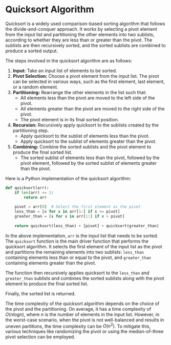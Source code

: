 # Quicksort Algorithm

Quicksort is a widely used comparison-based sorting algorithm that follows the divide-and-conquer approach. It works by selecting a pivot element from the input list and partitioning the other elements into two sublists, according to whether they are less than or greater than the pivot. The sublists are then recursively sorted, and the sorted sublists are combined to produce a sorted output.

The steps involved in the quicksort algorithm are as follows:

1. **Input:** Take an input list of elements to be sorted.
2. **Pivot Selection:** Choose a pivot element from the input list. The pivot can be selected in various ways, such as the first element, last element, or a random element.
3. **Partitioning:** Rearrange the other elements in the list such that:
   - All elements less than the pivot are moved to the left side of the pivot.
   - All elements greater than the pivot are moved to the right side of the pivot.
   - The pivot element is in its final sorted position.
4. **Recursion:** Recursively apply quicksort to the sublists created by the partitioning step.
   - Apply quicksort to the sublist of elements less than the pivot.
   - Apply quicksort to the sublist of elements greater than the pivot.
5. **Combining:** Combine the sorted sublists and the pivot element to produce the final sorted list.
   - The sorted sublist of elements less than the pivot, followed by the pivot element, followed by the sorted sublist of elements greater than the pivot.

Here is a Python implementation of the quicksort algorithm:

```python
def quicksort(arr):
    if len(arr) <= 1:
        return arr
    
    pivot = arr[0]  # Select the first element as the pivot
    less_than = [x for x in arr[1:] if x <= pivot]
    greater_than = [x for x in arr[1:] if x > pivot]
    
    return quicksort(less_than) + [pivot] + quicksort(greater_than)
```

In the above implementation, `arr` is the input list that needs to be sorted. The `quicksort` function is the main driver function that performs the quicksort algorithm. It selects the first element of the input list as the pivot and partitions the remaining elements into two sublists: `less_than` containing elements less than or equal to the pivot, and `greater_than` containing elements greater than the pivot.

The function then recursively applies quicksort to the `less_than` and `greater_than` sublists and combines the sorted sublists along with the pivot element to produce the final sorted list.

Finally, the sorted list is returned.

The time complexity of the quicksort algorithm depends on the choice of the pivot and the partitioning. On average, it has a time complexity of $O(n log n)$, where $n$ is the number of elements in the input list. However, in the worst-case scenario, when the pivot is not well-balanced and results in uneven partitions, the time complexity can be $O(n^2)$. To mitigate this, various techniques like randomizing the pivot or using the median-of-three pivot selection can be employed.